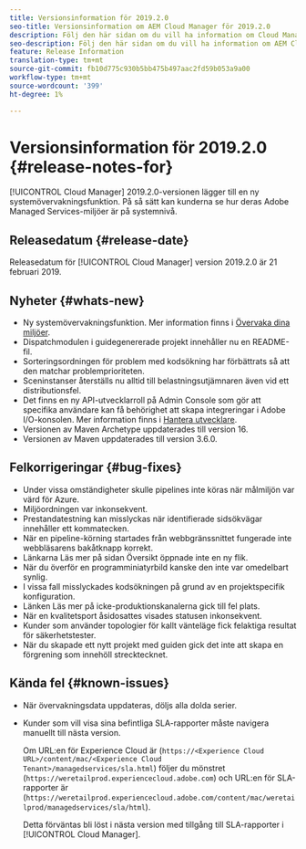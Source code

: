 ```yaml
---
title: Versionsinformation för 2019.2.0
seo-title: Versionsinformation om AEM Cloud Manager för 2019.2.0
description: Följ den här sidan om du vill ha information om Cloud Manager version 2019.2.0.
seo-description: Följ den här sidan om du vill ha information om AEM Cloud Manager version 2019.2.0.
feature: Release Information
translation-type: tm+mt
source-git-commit: fb10d775c930b5bb475b497aac2fd59b053a9a00
workflow-type: tm+mt
source-wordcount: '399'
ht-degree: 1%

---
```



# Versionsinformation för 2019.2.0 {#release-notes-for}

[!UICONTROL Cloud Manager] 2019.2.0-versionen lägger till en ny systemövervakningsfunktion. På så sätt kan kunderna se hur deras Adobe Managed Services-miljöer är på systemnivå.


## Releasedatum {#release-date}

Releasedatum för [!UICONTROL Cloud Manager] version 2019.2.0 är 21 februari 2019.

## Nyheter {#whats-new}

* Ny systemövervakningsfunktion. Mer information finns i [Övervaka dina miljöer](monitor-your-environments.md).
* Dispatchmodulen i guidegenererade projekt innehåller nu en README-fil.
* Sorteringsordningen för problem med kodsökning har förbättrats så att den matchar problemprioriteten.
* Sceninstanser återställs nu alltid till belastningsutjämnaren även vid ett distributionsfel.
* Det finns en ny API-utvecklarroll på Admin Console som gör att specifika användare kan få behörighet att skapa integreringar i Adobe I/O-konsolen. Mer information finns i [Hantera utvecklare](https://www.adobe.com/go/aac_api_prod_learn).
* Versionen av Maven Archetype uppdaterades till version 16.
* Versionen av Maven uppdaterades till version 3.6.0.

## Felkorrigeringar {#bug-fixes}

* Under vissa omständigheter skulle pipelines inte köras när målmiljön var värd för Azure.
* Miljöordningen var inkonsekvent.
* Prestandatestning kan misslyckas när identifierade sidsökvägar innehåller ett kommatecken.
* När en pipeline-körning startades från webbgränssnittet fungerade inte webbläsarens bakåtknapp korrekt.
* Länkarna Läs mer på sidan Översikt öppnade inte en ny flik.
* När du överför en programminiatyrbild kanske den inte var omedelbart synlig.
* I vissa fall misslyckades kodsökningen på grund av en projektspecifik konfiguration.
* Länken Läs mer på icke-produktionskanalerna gick till fel plats.
* När en kvalitetsport åsidosattes visades statusen inkonsekvent.
* Kunder som använder topologier för kallt vänteläge fick felaktiga resultat för säkerhetstester.
* När du skapade ett nytt projekt med guiden gick det inte att skapa en förgrening som innehöll strecktecknet.

## Kända fel {#known-issues}

* När övervakningsdata uppdateras, döljs alla dolda serier.
* Kunder som vill visa sina befintliga SLA-rapporter måste navigera manuellt till nästa version.

   Om URL:en för Experience Cloud är (`https://<Experience Cloud URL>/content/mac/<Experience Cloud Tenant>/managedservices/sla.html`) följer du mönstret (`https://weretailprod.experiencecloud.adobe.com`) och URL:en för SLA-rapporter är (`https://weretailprod.experiencecloud.adobe.com/content/mac/weretailprod/managedservices/sla/html`).

   Detta förväntas bli löst i nästa version med tillgång till SLA-rapporter i [!UICONTROL Cloud Manager].
